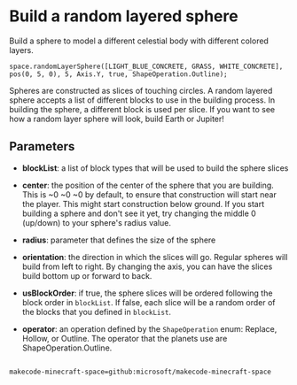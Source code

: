 # Build a random layered sphere

Build a sphere to model a different celestial body with different colored layers.

```sig
space.randomLayerSphere([LIGHT_BLUE_CONCRETE, GRASS, WHITE_CONCRETE], pos(0, 5, 0), 5, Axis.Y, true, ShapeOperation.Outline);
```

Spheres are constructed as slices of touching circles. A random layered sphere accepts a list of different blocks to use in the building process. In building the sphere, a different block is used per slice. If you want to see how a random layer sphere will look, build Earth or Jupiter!

## Parameters

* **blockList**: a list of block types that will be used to build the sphere slices

* **center**: the position of the center of the sphere that you are building. This is ~0 ~0 ~0 by default, to ensure that construction will start near the player. This might start construction below ground. If you start building a sphere and don't see it yet, try changing the middle 0 (up/down) to your sphere's radius value.

* **radius**: parameter that defines the size of the sphere

* **orientation**: the direction in which the slices will go. Regular spheres will build from left to right. By changing the axis, you can have the slices build bottom up or forward to back.

* **usBlockOrder**: if true, the sphere slices will be ordered following the block order in `blockList`. If false, each slice will be a random order of the blocks that you defined in `blockList`.

* **operator**: an operation defined by the `ShapeOperation` enum: Replace, Hollow, or Outline. The operator that the planets use are ShapeOperation.Outline.

```package

makecode-minecraft-space=github:microsoft/makecode-minecraft-space

```